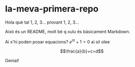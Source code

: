 # la-meva-primera-repo
Hola què tal 1, 2, 3... provant 1, 2, 3...

Això és un README, molt bé q xulu és bàsicament Markdown.

Ai s'hi poden posar equacions? $e^{i\pi}+1=0$ ai síi olee

$$\frac{a}{b}+c=d$$

Genial!
